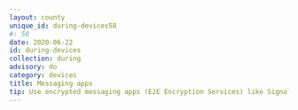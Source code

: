 ```yaml
---
layout: county 
unique_id: during-devices58
#: 58
date: 2020-06-22
id: during-devices
collection: during
advisory: do
category: devices
title: Messaging apps
tip: Use encrypted messaging apps (E2E Encryption Services) like Signal, Bridgefy, Telegram, Wire or Wickr.
---
```


